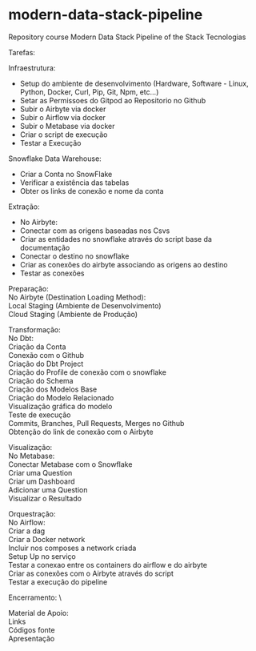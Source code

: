 # modern-data-stack-pipeline
Repository course Modern Data Stack Pipeline of the Stack Tecnologias

Tarefas:

Infraestrutura:
* Setup do ambiente de desenvolvimento (Hardware, Software - Linux, Python, Docker, Curl, Pip, Git, Npm, etc...)
* Setar as Permissoes do Gitpod ao Repositorio no Github
* Subir o Airbyte via docker
* Subir o Airflow via docker
* Subir o Metabase via docker
* Criar o script de execução
* Testar a Execução

Snowflake Data Warehouse:
* Criar a Conta no SnowFlake
* Verificar a existência das tabelas
* Obter os links de conexão e nome da conta

Extração:
* No Airbyte:
* Conectar com as origens baseadas nos Csvs
* Criar as entidades no snowflake através do script base da documentação
* Conectar o destino no snowflake
* Criar as conexões do airbyte associando as origens ao destino
* Testar as conexões

Preparação:\
No Airbyte (Destination Loading Method):\
    Local Staging (Ambiente de Desenvolvimento) \
    Cloud Staging (Ambiente de Produção)

Transformação:\
No Dbt:\
    Criação da Conta \
    Conexão com o Github \
    Criação do Dbt Project \
    Criação do Profile de conexão com o snowflake \
    Criação do Schema \
    Criação dos Modelos Base \
    Criação do Modelo Relacionado \
    Visualização gráfica do modelo \
    Teste de execução \
    Commits, Branches, Pull Requests, Merges no Github \
    Obtenção do link de conexão com o Airbyte

Visualização:\
No Metabase:\
    Conectar Metabase com o Snowflake \
    Criar uma Question \
    Criar um Dashboard \
    Adicionar uma Question \
    Visualizar o Resultado

Orquestração:\
No Airflow:\
    Criar a dag \
    Criar a Docker network \
    Incluir nos composes a network criada \
    Setup Up no serviço \
    Testar a conexao entre os containers do airflow e do airbyte \
    Criar as conexões com o Airbyte através do script \
    Testar a execução do pipeline

Encerramento: \

Material de Apoio:\
    Links \
    Códigos fonte \
    Apresentação
